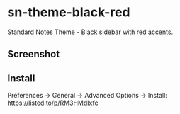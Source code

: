 # sn-theme-black-red
Standard Notes Theme - Black sidebar with red accents.

## Screenshot

## Install

Preferences → General → Advanced Options → Install: https://listed.to/p/RM3HMdIxfc
